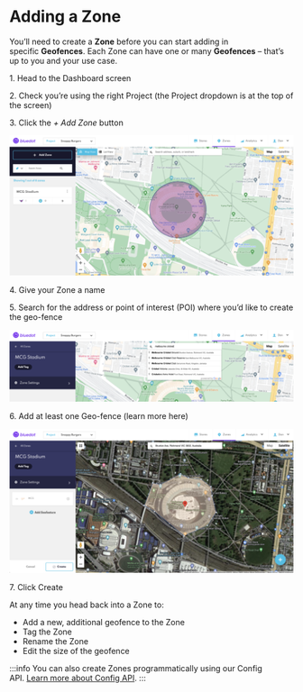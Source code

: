Adding a Zone
=============

You’ll need to create a **Zone** before you can start adding in specific **Geofences**. Each Zone can have one or many **Geofences** – that’s up to you and your use case.

1\. Head to the Dashboard screen

2\. Check you’re using the right Project (the Project dropdown is at the top of the screen)

3\. Click the _+ Add Zone_ button

![](../assets/Canvas-Zone-Creation-1.png)

4\. Give your Zone a name

5\. Search for the address or point of interest (POI) where you’d like to create the geo-fence

![](../assets/Canvas-Zone-Creation-2.png)

6\. Add at least one Geo-fence (learn more here)

![](../assets/Canvas-Zone-Creation-3.png)

7\. Click Create

At any time you head back into a Zone to:

*   Add a new, additional geofence to the Zone
*   Tag the Zone
*   Rename the Zone
*   Edit the size of the geofence


:::info
You can also create Zones programmatically using our Config API. [Learn more about Config API](../APIs/Config%20API/Overview.md).
:::